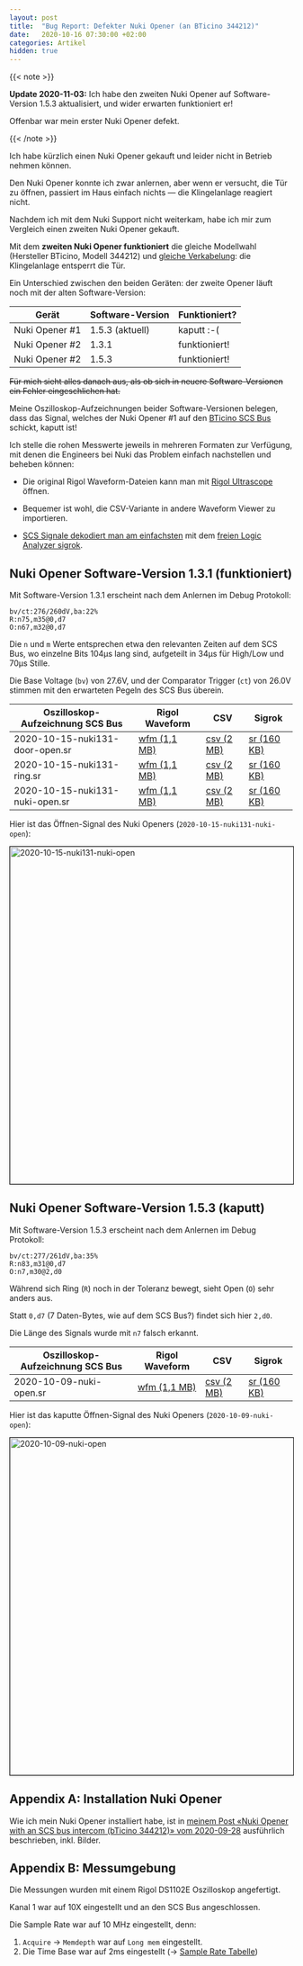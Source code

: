 ```yaml
---
layout: post
title:  "Bug Report: Defekter Nuki Opener (an BTicino 344212)"
date:   2020-10-16 07:30:00 +02:00
categories: Artikel
hidden: true
---
```


{{< note >}}

**Update 2020-11-03:** Ich habe den zweiten Nuki Opener auf Software-Version
1.5.3 aktualisiert, und wider erwarten funktioniert er!

Offenbar war mein erster Nuki Opener defekt.

{{< /note >}}

Ich habe kürzlich einen Nuki Opener gekauft und leider nicht in Betrieb nehmen
können.

Den Nuki Opener konnte ich zwar anlernen, aber wenn er versucht, die Tür zu
öffnen, passiert im Haus einfach nichts — die Klingelanlage reagiert nicht.

Nachdem ich mit dem Nuki Support nicht weiterkam, habe ich mir zum Vergleich
einen zweiten Nuki Opener gekauft.

Mit dem **zweiten Nuki Opener funktioniert** die gleiche Modellwahl (Hersteller
BTicino, Modell 344212) und [gleiche
Verkabelung](/posts/2020-09-28-nuki-scs-bticino-decoding/): die Klingelanlage
entsperrt die Tür.

Ein Unterschied zwischen den beiden Geräten: der zweite Opener läuft noch mit
der alten Software-Version:

| Gerät          | Software-Version | Funktioniert? |
|----------------|------------------|---------------|
| Nuki Opener #1 | 1.5.3 (aktuell)  | kaputt :-(    |
| Nuki Opener #2 | 1.3.1            | funktioniert! |
| Nuki Opener #2 | 1.5.3            | funktioniert! |

<s>Für mich sieht alles danach aus, als ob sich in neuere Software-Versionen ein
Fehler eingeschlichen hat.</s>

Meine Oszilloskop-Aufzeichnungen beider Software-Versionen belegen, dass das
Signal, welches der Nuki Opener #1 auf den [BTicino SCS
Bus](https://en.wikipedia.org/wiki/Bus_SCS) schickt, kaputt ist!

Ich stelle die rohen Messwerte jeweils in mehreren Formaten zur Verfügung, mit
denen die Engineers bei Nuki das Problem einfach nachstellen und beheben können:

* Die original Rigol Waveform-Dateien kann man mit [Rigol
  Ultrascope](https://www.rigolna.com/download/) öffnen.

* Bequemer ist wohl, die CSV-Variante in andere Waveform Viewer zu importieren.

* [SCS Signale dekodiert man am
  einfachsten](/posts/2020-09-28-nuki-scs-bticino-decoding/) mit dem [freien
  Logic Analyzer sigrok](https://sigrok.org/).

## Nuki Opener Software-Version 1.3.1 (funktioniert)

Mit Software-Version 1.3.1 erscheint nach dem Anlernen im Debug Protokoll:
```
bv/ct:276/260dV,ba:22%
R:n75,m35@0,d7
O:n67,m32@0,d7
```

Die `n` und `m` Werte entsprechen etwa den relevanten Zeiten auf dem SCS Bus, wo
einzelne Bits 104μs lang sind, aufgeteilt in 34μs für High/Low und 70μs Stille.

Die Base Voltage (`bv`) von 27.6V, und der Comparator Trigger (`ct`) von 26.0V
stimmen mit den erwarteten Pegeln des SCS Bus überein.

| Oszilloskop-Aufzeichnung SCS Bus | Rigol Waveform                                         | CSV                                                  | Sigrok                                               |
|----------------------------------|--------------------------------------------------------|------------------------------------------------------|------------------------------------------------------|
| 2020-10-15-nuki131-door-open.sr  | [wfm (1,1 MB)](/nuki/2020-10-15-nuki131-door-open.wfm) | [csv (2 MB)](/nuki/2020-10-15-nuki131-door-open.zip) | [sr (160 KB)](/nuki/2020-10-15-nuki131-door-open.sr) |
| 2020-10-15-nuki131-ring.sr       | [wfm (1,1 MB)](/nuki/2020-10-15-nuki131-ring.wfm)      | [csv (2 MB)](/nuki/2020-10-15-nuki131-ring.zip)      | [sr (160 KB)](/nuki/2020-10-15-nuki131-ring.sr)      |
| 2020-10-15-nuki131-nuki-open.sr  | [wfm (1,1 MB)](/nuki/2020-10-15-nuki131-nuki-open.wfm) | [csv (2 MB)](/nuki/2020-10-15-nuki131-nuki-open.zip) | [sr (160 KB)](/nuki/2020-10-15-nuki131-nuki-open.sr) |

Hier ist das Öffnen-Signal des Nuki Openers (`2020-10-15-nuki131-nuki-open`):

<a href="../../nuki/2020-10-15-nuki131-nuki-open.jpg"><img src="../../nuki/2020-10-15-nuki131-nuki-open.thumb.1x.jpg" srcset="../../nuki/2020-10-15-nuki131-nuki-open.thumb.2x.jpg 2x,../../nuki/2020-10-15-nuki131-nuki-open.thumb.3x.jpg 3x" width="600" alt="2020-10-15-nuki131-nuki-open" style="border: 1px solid #000" loading="lazy"></a>

## Nuki Opener Software-Version 1.5.3 (kaputt)

Mit Software-Version 1.5.3 erscheint nach dem Anlernen im Debug Protokoll:
```
bv/ct:277/261dV,ba:35%
R:n83,m31@0,d7
O:n7,m30@2,d0
```

Während sich Ring (`R`) noch in der Toleranz bewegt, sieht Open (`O`) sehr
anders aus.

Statt `0,d7` (7 Daten-Bytes, wie auf dem SCS Bus?) findet sich hier `2,d0`.

Die Länge des Signals wurde mit `n7` falsch erkannt.

| Oszilloskop-Aufzeichnung SCS Bus | Rigol Waveform                                 | CSV                                          | Sigrok                                       |
|----------------------------------|------------------------------------------------|----------------------------------------------|----------------------------------------------|
| 2020-10-09-nuki-open.sr          | [wfm (1,1 MB)](/nuki/2020-10-09-nuki-open.wfm) | [csv (2 MB)](/nuki/2020-10-09-nuki-open.zip) | [sr (160 KB)](/nuki/2020-10-09-nuki-open.sr) |

Hier ist das kaputte Öffnen-Signal des Nuki Openers (`2020-10-09-nuki-open`):

<a href="../../nuki/2020-10-09-nuki-open.jpg"><img src="../../nuki/2020-10-09-nuki-open.thumb.1x.jpg" srcset="../../nuki/2020-10-09-nuki-open.thumb.2x.jpg 2x,../../nuki/2020-10-09-nuki-open.thumb.3x.jpg 3x" width="600" alt="2020-10-09-nuki-open" style="border: 1px solid #000" loading="lazy"></a>

## Appendix A: Installation Nuki Opener

Wie ich mein Nuki Opener installiert habe, ist in [meinem Post «Nuki Opener with
an SCS bus intercom (bTicino 344212)» vom
2020-09-28](/posts/2020-09-28-nuki-scs-bticino-decoding/) ausführlich
beschrieben, inkl. Bilder.

## Appendix B: Messumgebung

Die Messungen wurden mit einem Rigol DS1102E Oszilloskop angefertigt.

Kanal 1 war auf 10X eingestellt und an den SCS Bus angeschlossen.

Die Sample Rate war auf 10 MHz eingestellt, denn:

1. `Acquire` → `Memdepth` war auf `Long mem` eingestellt.
1. Die Time Base war auf 2ms eingestellt (→ [Sample Rate
   Tabelle](https://www.eevblog.com/forum/blog/rigol-ds1052e-sample-rate-vs-timebase-setting/msg115617/#msg115617))

